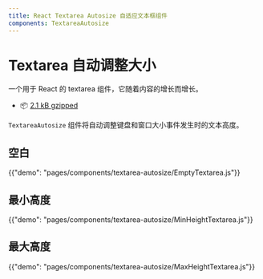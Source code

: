 ```yaml
---
title: React Textarea Autosize 自适应文本框组件
components: TextareaAutosize
---
```


# Textarea 自动调整大小

<p class="description">一个用于 React 的 textarea 组件，它随着内容的增长而增长。</p>

- 📦 [2.1 kB gzipped](/size-snapshot)

`TextareaAutosize` 组件将自动调整键盘和窗口大小事件发生时的文本高度。

## 空白

{{"demo": "pages/components/textarea-autosize/EmptyTextarea.js"}}

## 最小高度

{{"demo": "pages/components/textarea-autosize/MinHeightTextarea.js"}}

## 最大高度

{{"demo": "pages/components/textarea-autosize/MaxHeightTextarea.js"}}